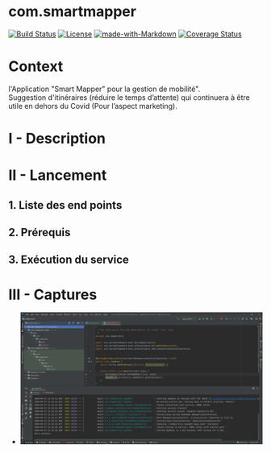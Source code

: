 # com.smartmapper
[![Build Status](https://travis-ci.com/smartmapperproject/SmartMapperBackend.svg?branch=master)](https://travis-ci.com/smartmapperproject/SmartMapperBackend)
[![License](https://img.shields.io/github/license/smartmapperproject/SmartMapperBackend.svg?style=flat-square)](LICENSE)
[![made-with-Markdown](https://img.shields.io/badge/Made%20with-Markdown-1f425f.svg)](http://commonmark.org)
[![Coverage Status](https://coveralls.io/repos/github/smartmapperproject/SmartMapperBackend/badge.svg?branch=master)](https://coveralls.io/github/smartmapperproject/SmartMapperBackend?branch=master)

# Context
l'Application "Smart Mapper" pour la gestion de mobilité".  
Suggestion d'itinéraires (réduire le temps d’attente) qui continuera à être utile en dehors du Covid (Pour l’aspect marketing).

# I - Description

# II - Lancement

## 1. Liste des end points

## 2. Prérequis

## 3. Exécution du service

# III - Captures

- ![capture](docs/images/projectStructure.png)
